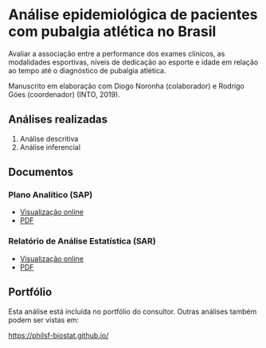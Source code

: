 # Análise epidemiológica de pacientes com pubalgia atlética no Brasil

Avaliar a associação entre a performance dos exames clínicos, as modalidades esportivas, níveis de dedicação ao esporte e idade em relação ao tempo até o diagnóstico de pubalgia atlética.

Manuscrito em elaboração com Diogo Noronha (colaborador) e Rodrigo Góes (coordenador) (INTO, 2019).

## Análises realizadas

1. Análise descritiva
1. Análise inferencial
<!-- 1. Análise de poder -->
<!-- 1. Modelagem estatística -->

## Documentos

### Plano Analítico (SAP)

<!-- - [Visualização online][sapviz-v02] -->
<!-- - [Download][sappdf-v02] -->

- [Visualização online][sapviz-v01]
- [PDF][sappdf-v01]

### Relatório de Análise Estatística (SAR)

<!-- - [Visualização online][reportviz-v02] -->
<!-- - [Download][pdf-v02] -->

- [Visualização online][reportviz-v01]
- [PDF][pdf-v01]

## Portfólio

Esta análise está incluída no portfólio do consultor.
Outras análises também podem ser vistas em:

https://philsf-biostat.github.io/

<!-- --- -->

[sapviz-v01]: report/SAP-2019-001-RG-v01.md
[sapviz-v02]: report/SAP-2019-001-RG-v02.md
[sappdf-v01]: https://docs.google.com/viewer?url=https://github.com/philsf-biostat/SAR-2019-001-RG/raw/master/report/SAP-2019-001-RG-v01.pdf
[sappdf-v02]: https://docs.google.com/viewer?url=https://github.com/philsf-biostat/SAR-2019-001-RG/raw/master/report/SAP-2019-001-RG-v02.pdf

[reportviz-v01]: report/SAR-2019-001-RG-v01.md
[reportviz-v02]: report/SAR-2019-001-RG-v02.md
[pdf-v01]: https://docs.google.com/viewer?url=https://github.com/philsf-biostat/SAR-2019-001-RG/raw/master/report/SAR-2019-001-RG-v01.pdf
[pdf-v02]: https://docs.google.com/viewer?url=https://github.com/philsf-biostat/SAR-2019-001-RG/raw/master/report/SAR-2019-001-RG-v02.pdf
[docx-v01]: https://docs.google.com/viewer?url=https://github.com/philsf-biostat/SAR-2019-001-RG/raw/master/report/SAR-2019-001-RG-v01.docx
[docx-v02]: https://docs.google.com/viewer?url=https://github.com/philsf-biostat/SAR-2019-001-RG/raw/master/report/SAR-2019-001-RG-v02.docx

[releases]: https://github.com/philsf-biostat/SAR-2019-001-RG/releases/
[milestone-v01]: https://github.com/philsf-biostat/SAR-2019-001-RG/milestone/mmm01
[v01-project]: https://github.com/philsf-biostat/SAR-2019-001-RG/projects/ppp01
[milestone-v02]: https://github.com/philsf-biostat/SAR-2019-001-RG/milestone/mmm02
[v02-project]: https://github.com/philsf-biostat/SAR-2019-001-RG/projects/ppp02
